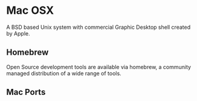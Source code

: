 # Mac OSX

A BSD based Unix system with commercial Graphic Desktop shell created by Apple.


## Homebrew

Open Source development tools are available via homebrew, a community managed distribution of a wide range of tools.


## Mac Ports

